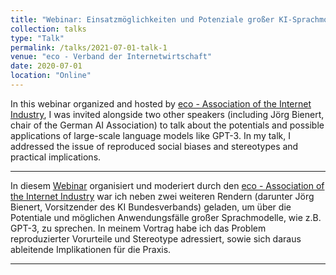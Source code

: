 ```yaml
---
title: "Webinar: Einsatzmöglichkeiten und Potenziale großer KI-Sprachmodelle"
collection: talks
type: "Talk"
permalink: /talks/2021-07-01-talk-1
venue: "eco - Verband der Internetwirtschaft"
date: 2020-07-01
location: "Online"
---
```


In this webinar organized and hosted by [eco - Association of the Internet Industry](https://international.eco.de/about-eco/), I was invited alongside two other speakers (including Jörg Bienert, chair of the German AI Association) to talk about the potentials and possible applications of large-scale language models like GPT-3.
In my talk, I addressed the issue of reproduced social biases and stereotypes and practical implications.


----
In diesem [Webinar](https://www.eco.de/event/einsatzmoeglichkeiten-und-potenziale-grosser-gpt3-artiger-ki-sprachmodelle/) organisiert und moderiert durch den [eco - Association of the Internet Industry](https://international.eco.de/about-eco/) war ich neben zwei weiteren Rendern (darunter Jörg Bienert, Vorsitzender des KI Bundesverbands) geladen, um über die Potentiale und möglichen Anwendungsfälle großer Sprachmodelle, wie z.B. GPT-3, zu sprechen. 
In meinem Vortrag habe ich das Problem reproduzierter Vorurteile und Stereotype adressiert, sowie sich daraus ableitende Implikationen für die Praxis.

---

